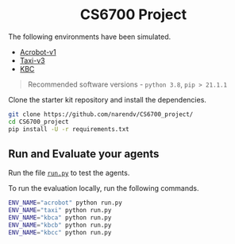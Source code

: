 <h1 align="center"><a>CS6700 Project</a></h1>

The following environments have been simulated.

- [Acrobot-v1](docs/acrobot.md)
- [Taxi-v3](docs/taxi.md)
- [KBC](docs/kbc.md)


> Recommended software versions - `python 3.8`, `pip > 21.1.1`

Clone the starter kit repository and install the dependencies.

```bash
git clone https://github.com/narendv/CS6700_project/
cd CS6700_project
pip install -U -r requirements.txt

```


## Run and Evaluate your agents

Run the file [`run.py`](run.py) to test the agents.

To run the evaluation locally, run the following commands.

```bash
ENV_NAME="acrobot" python run.py
ENV_NAME="taxi" python run.py
ENV_NAME="kbca" python run.py
ENV_NAME="kbcb" python run.py
ENV_NAME="kbcc" python run.py

```
